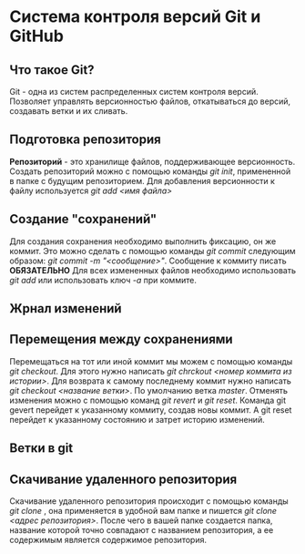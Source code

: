 # Система контроля версий Git и GitHub

## Что такое Git?
Git - одна из систем распределенных систем контроля версий. Позволяет управлять версионностью файлов, откатываться до версий, создавать ветки и их сливать.

## Подготовка репозитория
**Репозиторий** - это хранилище файлов, поддерживающее версионность. 
Создать репозиторий можно с помощью команды *git init*, примененной в папке с будущим репозиторием.
Для добавления версионности к файлу используется *git add <имя файла>*

## Создание "сохранений"
Для создания сохранения необходимо выполнить фиксацию, он же коммит. Это можно сделать с помощью команды *git commit* следующим образом: *git commit -m "<сообщение>"*. Сообщение к коммиту писать **ОБЯЗАТЕЛЬНО**
Для всех измененных файлов необходимо использовать *git add* или использовать ключ *-a* при коммите.


## Жрнал изменений

## Перемещения между сохранениями
Перемещаться на тот или иной коммит мы можем с помощью команды *git checkout*. Для этого нужно написать *git chrckout <номер коммита из истории>*. Для возврата к самому последнему коммит нужно написать *git checkout <название ветки>*. По умолчанию ветка *master*.
 Отменять изменения можно с помощью команд *git revert* и *git reset*. Команда git gevert перейдет к указанному коммиту, создав новы коммит. А git reset перейдет к указанному состоянию и затрет историю изменений.

## Ветки в git

## Скачивание удаленного репозитория
Скачивание удаленного репозитория происходит с помощью команды *git clone* , она применяется в удобной вам папке и пишется *git clone <адрес репозитория>*. После чего в вашей папке создается папка, название которой точно совпадают с названием репозитория, а ее содержимым является содержимое репозитория.
